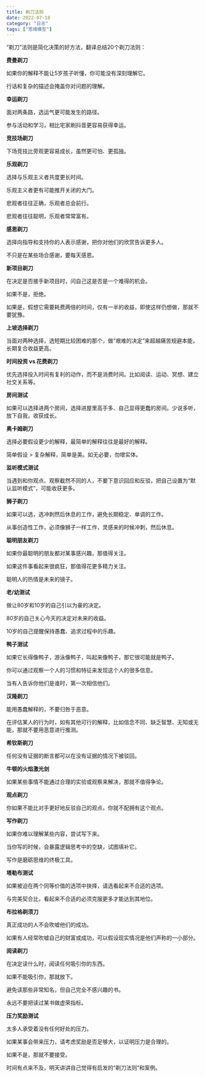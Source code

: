 ```yaml
---
title: 剃刀法则
date: 2022-07-18
category: "日志"
tags: ["思维模型"]
---
```

“剃刀”法则是简化决策的好方法，翻译总结20个剃刀法则：

**费曼剃刀**

如果你的解释不能让5岁孩子听懂，你可能没有深刻理解它。

行话和复杂的描述会掩盖你对问题的理解。

  

**幸运剃刀**

面对两条路，选运气更可能发生的路径。

参与活动和学习，相比宅家刷抖音更容易获得幸运。

  

**竞技场剃刀**

下场竞技比旁观更容易成长，虽然更可怕、更孤独。

  

**乐观剃刀**

选择与乐观主义者共度更长时间。

乐观主义者更有可能推开关闭的大门。

悲观者往往正确，乐观者总会前行。

悲观者往往聪明，乐观者常常富有。

  

**感恩剃刀**

选择向指导和支持你的人表示感谢，把你对他们的欣赏告诉更多人。

不只是在某些场合感谢，要每天感恩。

  

**新项目剃刀**

在决定是否接手新项目时，问自己这是否是一个难得的机会。

如果不是，拒绝。

如果是，假想它需要耗费两倍的时间，仅有一半的收益，即使这样仍想做，那就不要犹豫。

  

**上坡选择剃刀**

当面对两种选择，选短期比较困难的那个，做“艰难的决定”来超越痛苦规避本能，长期复合收益更高。

  

**时间投资 vs 花费剃刀**

优先选择投入时间有复利的动作，而不是消费时间。比如阅读、运动、冥想、建立社交关系等。

  

**房间测试**

如果可以选择进两个房间，选择进屋里高手多、自己显得更蠢的房间。少说多听，放下自我，收获成长。

  

**奥卡姆剃刀**

选择必要假设更少的解释，最简单的解释往往是最好的解释。

简单假设 > 复杂解释，简单是美。如无必要，勿增实体。

  

**监听模式测试**

当遇到和你观点、观察截然不同的人，不要下意识回应和反驳，把自己设置为“默认监听模式”，可能收获更多。

  

**狮子剃刀**

如果可以选，选冲刺然后休息的工作，避免长期稳定、单调的工作。

从事创造性工作，必须像狮子一样工作，灵感来的时候冲刺，然后休息。

  

**聪明朋友剃刀**

如果你最聪明的朋友都对某事感兴趣，那值得关注。

如果这件事看起来很疯狂，那值得花更多精力关注。

聪明人的热情是未来的镜子。

  

**老/幼测试**

做让80岁和10岁的自己引以为豪的决定。

80岁的自己关心今天的决定对未来的收益。

10岁的自己提醒保持愚蠢、追求过程中的乐趣。

  

**鸭子测试**

如果它长得像鸭子，游泳像鸭子，叫起来像鸭子，那它很可能就是鸭子。

你可以通过观察一个人的习惯和特征来发现这个人的很多信息。

当有人告诉你他们是谁时，第一次相信他们。

  

**汉隆剃刀**

能用愚蠢解释的，不要归咎于恶意。

在评估某人的行为时，如有其他可行的解释，比如信念不同、缺乏智慧、无知或无能，那就不要用恶意进行推测。

  

**希钦斯剃刀**

任何没有证据的断言都可以在没有证据的情况下被驳回。

  

**牛顿的火焰激光剑**

如果某些事情不能通过合理的实验或观察来解决，那就不值得争论。

  

**观点剃刀**

你如果不能比对手更好地反驳自己的观点，你就不配拥有这个观点。

  

**写作剃刀**

如果你难以理解某些内容，尝试写下来。

当你写的时候，会暴露逻辑思考中的空缺，试图填补它。

写作是磨砺思维的终极工具。

  

**塔勒布测试**

如果被迫在两个同等价值的选项中抉择，请选看起来不合适的选项。

与完美契合比，看起来不合适的必须克服更多才能达到其地位。

  

**布拉格剃须刀**

真正成功的人不会吹嘘他们的成功。

如果有人经常吹嘘自己的财富或成功，可以假设现实情况是他们声称的一小部分。

  

**阅读剃刀**

在决定读什么时，阅读任何吸引你的东西。

如果不能吸引你，那就放下。

避免读那些非常知名，但自己完全不感兴趣的书。

永远不要把读过某书做虚荣指标。

  

**压力奖励测试**

太多人承受着没有任何好处的压力。

如果某事会带来压力，请考虑奖励是否足够大，以证明压力是合理的。

如果不是，那就不要接受。

  

时间有点来不及，明天讲讲自己觉得有启发的“剃刀法则”和案例。